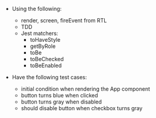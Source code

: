 - Using the following:

  - render, screen, fireEvent from RTL
  - TDD
  - Jest matchers:
    - toHaveStyle
    - getByRole
    - toBe
    - toBeChecked
    - toBeEnabled

- Have the following test cases:
  - initial condition when rendering the App component
  - button turns blue when clicked
  - button turns gray when disabled
  - should disable button when checkbox turns gray
